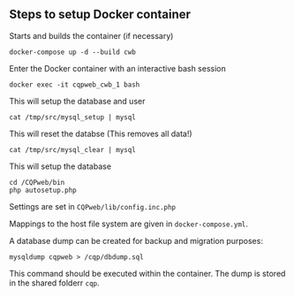 ## Steps to setup Docker container

Starts and builds the container (if necessary)
```
docker-compose up -d --build cwb
```

Enter the Docker container with an interactive bash session
```
docker exec -it cqpweb_cwb_1 bash
```

This will setup the database and user
```
cat /tmp/src/mysql_setup | mysql
```

This will reset the databse (This removes all data!)
```
cat /tmp/src/mysql_clear | mysql
```

This will setup the database
```
cd /CQPweb/bin
php autosetup.php
```

Settings are set in `CQPweb/lib/config.inc.php`


Mappings to the host file system are given in `docker-compose.yml`.

A database dump can be created for backup and migration purposes:
```
mysqldump cqpweb > /cqp/dbdump.sql
```
This command should be executed within the container. The dump is stored in the shared folderr `cqp`.
